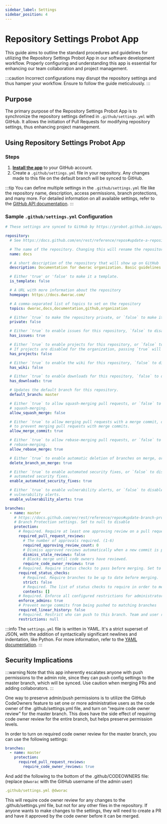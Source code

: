 ```yaml
---
sidebar_label: Settings
sidebar_position: 4
---
```


# Repository Settings Probot App

This guide aims to outline the standard procedures and guidelines for utilizing the Repository Settings Probot App in our software development workflow. Properly configuring and understanding this app is essential for enhancing our team collaboration and project management.

:::caution
Incorrect configurations may disrupt the repository settings and thus hamper your workflow. Ensure to follow the guide meticulously.
:::

## Purpose

The primary purpose of the Repository Settings Probot App is to synchronize the repository settings defined in `.github/settings.yml` with GitHub. It allows the initiation of Pull Requests for modifying repository settings, thus enhancing project management.

## Using Repository Settings Probot App

### Steps

1. __[Install the app](https://github.com/apps/settings)__ to your GitHub account.
2. Create a `.github/settings.yml` file in your repository. Any changes made to this file on the default branch will be synced to GitHub.

:::tip
You can define multiple settings in the `.github/settings.yml` file like the repository name, description, access permissions, branch protections, and many more. For detailed information on all available settings, refer to the [GitHub API documentation](https://docs.github.com/en/rest/reference/repos#update-a-repository).
:::

### Sample `.github/settings.yml` Configuration

```yaml title=".github/settings.yml"
# These settings are synced to GitHub by https://probot.github.io/apps/settings/

repository:
  # See https://docs.github.com/en/rest/reference/repos#update-a-repository for all available settings.

  # The name of the repository. Changing this will rename the repository
  name: docs

  # A short description of the repository that will show up on GitHub
  description: Documentation for dworac organization. Basic guidelines for projects, tools and others.

  # Either 'true' or 'false' to make it a template.
  is_template: false

  # A URL with more information about the repository
  homepage: https://docs.dworac.com/

  # A comma-separated list of topics to set on the repository
  topics: dworac,docs,documentation,github,organization

  # Either `true` to make the repository private, or `false` to make it public.
  private: false

  # Either `true` to enable issues for this repository, `false` to disable them.
  has_issues: true

  # Either `true` to enable projects for this repository, or `false` to disable them.
  # If projects are disabled for the organization, passing `true` will cause an API error.
  has_projects: false

  # Either `true` to enable the wiki for this repository, `false` to disable it.
  has_wiki: false

  # Either `true` to enable downloads for this repository, `false` to disable them.
  has_downloads: true

  # Updates the default branch for this repository.
  default_branch: master

  # Either `true` to allow squash-merging pull requests, or `false` to prevent
  # squash-merging.
  allow_squash_merge: false

  # Either `true` to allow merging pull requests with a merge commit, or `false`
  # to prevent merging pull requests with merge commits.
  allow_merge_commit: true

  # Either `true` to allow rebase-merging pull requests, or `false` to prevent
  # rebase-merging.
  allow_rebase_merge: true

  # Either `true` to enable automatic deletion of branches on merge, or `false` to disable
  delete_branch_on_merge: true

  # Either `true` to enable automated security fixes, or `false` to disable
  # automated security fixes.
  enable_automated_security_fixes: true

  # Either `true` to enable vulnerability alerts, or `false` to disable
  # vulnerability alerts.
  enable_vulnerability_alerts: true

branches:
  - name: master
    # https://docs.github.com/en/rest/reference/repos#update-branch-protection
    # Branch Protection settings. Set to null to disable
    protection:
      # Required. Require at least one approving review on a pull request, before merging. Set to null to disable.
      required_pull_request_reviews:
        # The number of approvals required. (1-6)
        required_approving_review_count: 0
        # Dismiss approved reviews automatically when a new commit is pushed.
        dismiss_stale_reviews: false
        # Blocks merge until code owners have reviewed.
        require_code_owner_reviews: true
      # Required. Require status checks to pass before merging. Set to null to disable
      required_status_checks:
        # Required. Require branches to be up to date before merging.
        strict: false
        # Required. The list of status checks to require in order to merge into this branch
        contexts: []
      # Required. Enforce all configured restrictions for administrators. Set to true to enforce required status checks for repository administrators. Set to null to disable.
      enforce_admins: true
      # Prevent merge commits from being pushed to matching branches
      required_linear_history: false
      # Required. Restrict who can push to this branch. Team and user restrictions are only available for organization-owned repositories. Set to null to disable.
      restrictions: null
```

:::info
The `settings.yml` file is written in YAML. It's a strict superset of JSON, with the addition of syntactically significant newlines and indentation, like Python. For more information, refer to the [YAML documentation](https://yaml.org/).
:::

## Security Implications
:::warning
Note that this app inherently escalates anyone with push permissions to the admin role, since they can push config settings to the master branch, which will be synced. Use caution when merging PRs and adding collaborators.
:::

One way to preserve admin/push permissions is to utilize the GitHub CodeOwners feature to set one or more administrative users as the code owner of the .github/settings.yml file, and turn on "require code owner review" for the master branch. This does have the side effect of requiring code owner review for the entire branch, but helps preserve permission levels.

In order to turn on required code owner review for the master branch, you can use the following settings:

```yaml title=".github/settings.yml"
branches:
  - name: master
    protection:
      required_pull_request_reviews:
        require_code_owner_reviews: true
```

And add the following to the bottom of the .github/CODEOWNERS file: (replace `@dworac` with the GitHub username of the admin user)

``` yaml title=".github/CODEOWNERS"
.github/settings.yml @dworac
```

This will require code owner review for any changes to the .github/settings.yml file, but not for any other files in the repository. If anyone wants to make changes to the settings, they will need to create a PR and have it approved by the code owner before it can be merged.


